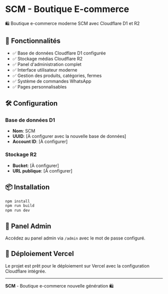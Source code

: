 # SCM - Boutique E-commerce

🛍️ Boutique e-commerce moderne SCM avec Cloudflare D1 et R2

## 🚀 Fonctionnalités

- ✅ Base de données Cloudflare D1 configurée
- ✅ Stockage médias Cloudflare R2 
- ✅ Panel d'administration complet
- ✅ Interface utilisateur moderne
- ✅ Gestion des produits, catégories, fermes
- ✅ Système de commandes WhatsApp
- ✅ Pages personnalisables

## 🛠️ Configuration

### Base de données D1
- **Nom**: SCM
- **UUID**: [À configurer avec la nouvelle base de données]
- **Account ID**: [À configurer]

### Stockage R2
- **Bucket**: [À configurer]
- **URL publique**: [À configurer]

## 📦 Installation

```bash
npm install
npm run build
npm run dev
```

## 🔧 Panel Admin

Accédez au panel admin via `/admin` avec le mot de passe configuré.

## 🚀 Déploiement Vercel

Le projet est prêt pour le déploiement sur Vercel avec la configuration Cloudflare intégrée.

---

**SCM** - Boutique e-commerce nouvelle génération 🛍️